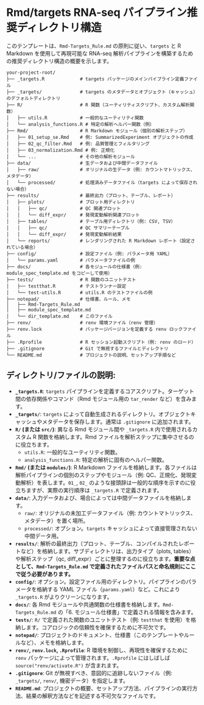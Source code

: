 # Rmd/targets RNA-seq パイプライン推奨ディレクトリ構造

このテンプレートは、`Rmd-Targets_Rule.md` の原則に従い、`targets` と R Markdown を使用して再現可能な RNA-seq 解析パイプラインを構築するための推奨ディレクトリ構造の概要を示します。

```
your-project-root/
├── _targets.R             # targets パッケージのメインパイプライン定義ファイル
├── _targets/              # targets のメタデータとオブジェクト（キャッシュ）のデフォルトディレクトリ
├── R/                     # R 関数（ユーティリティスクリプト、カスタム解析関数）
│   ├── utils.R            # 一般的なユーティリティ関数
│   └── analysis_functions.R # 特定の解析ヘルパー関数（例）
├── Rmd/                   # R Markdown モジュール（個別の解析ステップ）
│   ├── 01_setup_se.Rmd    # 例: SummarizedExperiment オブジェクトの作成
│   ├── 02_qc_filter.Rmd   # 例: 品質管理とフィルタリング
│   ├── 03_normalization.Rmd # 例: 正規化
│   └── ...                # その他の解析モジュール
├── data/                  # 生データおよび中間データファイル
│   ├── raw/               # オリジナルの生データ（例: カウントマトリックス、メタデータ）
│   └── processed/         # 処理済みデータファイル（targets によって保存されない場合）
├── results/               # 最終出力（プロット、テーブル、レポート）
│   ├── plots/             # プロット用ディレクトリ
│   │   ├── qc/            # QC 関連プロット
│   │   └── diff_expr/     # 発現変動解析関連プロット
│   ├── tables/            # テーブル用ディレクトリ（例: CSV, TSV）
│   │   ├── qc/            # QC サマリーテーブル
│   │   └── diff_expr/     # 発現変動解析結果
│   └── reports/           # レンダリングされた R Markdown レポート（設定されている場合）
├── config/                # 設定ファイル（例: パラメータ用 YAML）
│   └── params.yaml        # パラメータファイルの例
├── docs/                  # 各モジュールの仕様書（例: module_spec_template.md をコピーして使用）
├── tests/                 # R 関数のユニットテスト
│   ├── testthat.R         # テストランナー設定
│   └── test-utils.R       # utils.R のテストファイルの例
├── notepad/               # 仕様書、ルール、メモ
│   ├── Rmd-Targets_Rule.md
│   ├── module_spec_template.md
│   └── dir_template.md    # このファイル
├── renv/                  # renv 環境ファイル（renv 管理）
├── renv.lock              # パッケージバージョンを定義する renv ロックファイル
├── .Rprofile              # R セッション起動スクリプト（例: renv のロード）
├── .gitignore             # Git で無視するファイルとディレクトリ
└── README.md              # プロジェクトの説明、セットアップ手順など
```

## ディレクトリ/ファイルの説明:

*   **`_targets.R`**: `targets` パイプラインを定義するコアスクリプト。ターゲット間の依存関係やコマンド（Rmd モジュール用の `tar_render` など）を含みます。
*   **`_targets/`**: `targets` によって自動生成されるディレクトリ。オブジェクトキャッシュやメタデータを保存します。通常は `.gitignore` に追加されます。
*   **`R/` (または `src/`)**: 異なる Rmd モジュール間や `_targets.R` 内で使用されるカスタム R 関数を格納します。Rmd ファイルを解析ステップに集中させるのに役立ちます。
    *   `utils.R`: 一般的なユーティリティ関数。
    *   `analysis_functions.R`: 特定の解析に固有のヘルパー関数。
*   **`Rmd/` (または `modules/`)**: R Markdown ファイルを格納します。各ファイルは解析パイプラインの個別のステップやモジュール（例: QC、正規化、発現変動解析）を表します。`01_`, `02_` のような接頭辞は一般的な順序を示すのに役立ちますが、実際の実行順序は `_targets.R` で定義されます。
*   **`data/`**: 入力データおよび、場合によっては中間データファイルを格納します。
    *   `raw/`: オリジナルの未加工データファイル（例: カウントマトリックス、メタデータ）を置く場所。
    *   `processed/`: オプション。`targets` キャッシュによって直接管理されない中間データ用。
*   **`results/`**: 解析の最終出力（プロット、テーブル、コンパイルされたレポートなど）を格納します。サブディレクトリは、出力タイプ（plots, tables）や解析ステップ（qc, diff_expr）ごとに整理するのに役立ちます。**重要な点として、`Rmd-Targets_Rule.md` で定義されたファイルパスと命名規則にここで従う必要があります。**
*   **`config/`**: オプション。設定ファイル用のディレクトリ。パイプラインのパラメータを格納する YAML ファイル（`params.yaml`）など。これにより `_targets.R` がよりクリーンになります。
*   **`docs/`**: 各 Rmd モジュールや共通関数の仕様書を格納します。`Rmd-Targets_Rule.md` の「6. モジュール仕様書」で定義される情報を含みます。
*   **`tests/`**: `R/` で定義された関数のユニットテスト（例: `testthat` を使用）を格納します。コアロジックの信頼性を確保するために不可欠です。
*   **`notepad/`**: プロジェクトのドキュメント、仕様書（このテンプレートやルールなど）、メモを格納します。
*   **`renv/`, `renv.lock`, `.Rprofile`**: R 環境を制御し、再現性を確保するために `renv` パッケージによって管理されます。`.Rprofile` にはしばしば `source("renv/activate.R")` が含まれます。
*   **`.gitignore`**: Git が無視すべき、意図的に追跡しないファイル（例: `_targets/`, `renv/`, 機密データ）を指定します。
*   **`README.md`**: プロジェクトの概要、セットアップ方法、パイプラインの実行方法、結果の解釈方法などを記述する不可欠なファイルです。 